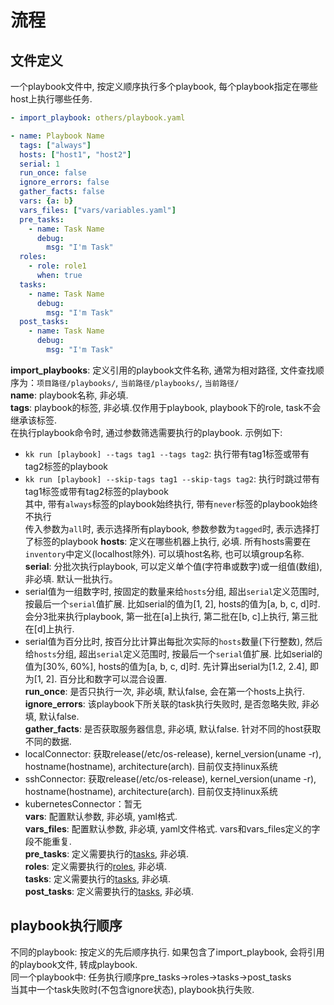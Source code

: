 # 流程
## 文件定义
一个playbook文件中, 按定义顺序执行多个playbook, 每个playbook指定在哪些host上执行哪些任务. 
```yaml
- import_playbook: others/playbook.yaml

- name: Playbook Name
  tags: ["always"]
  hosts: ["host1", "host2"]
  serial: 1
  run_once: false
  ignore_errors: false
  gather_facts: false
  vars: {a: b}
  vars_files: ["vars/variables.yaml"]
  pre_tasks:
    - name: Task Name
      debug:
        msg: "I'm Task"
  roles:
    - role: role1
      when: true
  tasks:
    - name: Task Name
      debug:
        msg: "I'm Task"
  post_tasks:
    - name: Task Name
      debug:
        msg: "I'm Task"
```
**import_playbooks**: 定义引用的playbook文件名称, 通常为相对路径, 文件查找顺序为：`项目路径/playbooks/`,  `当前路径/playbooks/`,  `当前路径/`  
**name**: playbook名称, 非必填.   
**tags**: playbook的标签, 非必填.仅作用于playbook, playbook下的role, task不会继承该标签.  
在执行playbook命令时, 通过参数筛选需要执行的playbook. 示例如下:  
- `kk run [playbook] --tags tag1 --tags tag2`: 执行带有tag1标签或带有tag2标签的playbook  
- `kk run [playbook] --skip-tags tag1 --skip-tags tag2`: 执行时跳过带有tag1标签或带有tag2标签的playbook  
其中, 带有`always`标签的playbook始终执行, 带有`never`标签的playbook始终不执行  
传入参数为`all`时, 表示选择所有playbook, 参数参数为`tagged`时, 表示选择打了标签的playbook
**hosts**: 定义在哪些机器上执行, 必填. 所有hosts需要在`inventory`中定义(localhost除外). 可以填host名称, 也可以填group名称.   
**serial**: 分批次执行playbook, 可以定义单个值(字符串或数字)或一组值(数组), 非必填. 默认一批执行。
- serial值为一组数字时, 按固定的数量来给`hosts`分组, 超出`serial`定义范围时, 按最后一个`serial`值扩展. 
  比如serial的值为[1, 2], hosts的值为[a, b, c, d]时. 会分3批来执行playbook, 第一批在[a]上执行, 第二批在[b, c]上执行, 第三批 在[d]上执行. 
- serial值为百分比时, 按百分比计算出每批次实际的`hosts`数量(下行整数), 然后给`hosts`分组, 超出`serial`定义范围时, 按最后一个`serial`值扩展. 
  比如serial的值为[30%, 60%], hosts的值为[a, b, c, d]时. 先计算出serial为[1.2,  2.4], 即为[1, 2]. 
百分比和数字可以混合设置.  
**run_once**: 是否只执行一次, 非必填, 默认false, 会在第一个hosts上执行.   
**ignore_errors**: 该playbook下所关联的task执行失败时, 是否忽略失败, 非必填, 默认false.   
**gather_facts**: 是否获取服务器信息, 非必填, 默认false. 针对不同的host获取不同的数据.   
- localConnector: 获取release(/etc/os-release),  kernel_version(uname -r),  hostname(hostname),  architecture(arch). 目前仅支持linux系统  
- sshConnector: 获取release(/etc/os-release),  kernel_version(uname -r),  hostname(hostname),  architecture(arch). 目前仅支持linux系统  
- kubernetesConnector：暂无  
**vars**: 配置默认参数, 非必填, yaml格式.  
**vars_files**: 配置默认参数, 非必填, yaml文件格式. vars和vars_files定义的字段不能重复.  
**pre_tasks**: 定义需要执行的[tasks](004-task.md), 非必填.  
**roles**: 定义需要执行的[roles](003-role.md), 非必填.  
**tasks**: 定义需要执行的[tasks](004-task.md), 非必填.  
**post_tasks**: 定义需要执行的[tasks](004-task.md), 非必填.  
## playbook执行顺序
不同的playbook: 按定义的先后顺序执行. 如果包含了import_playbook, 会将引用的playbook文件, 转成playbook.   
同一个playbook中: 任务执行顺序pre_tasks->roles->tasks->post_tasks  
当其中一个task失败时(不包含ignore状态), playbook执行失败.  
